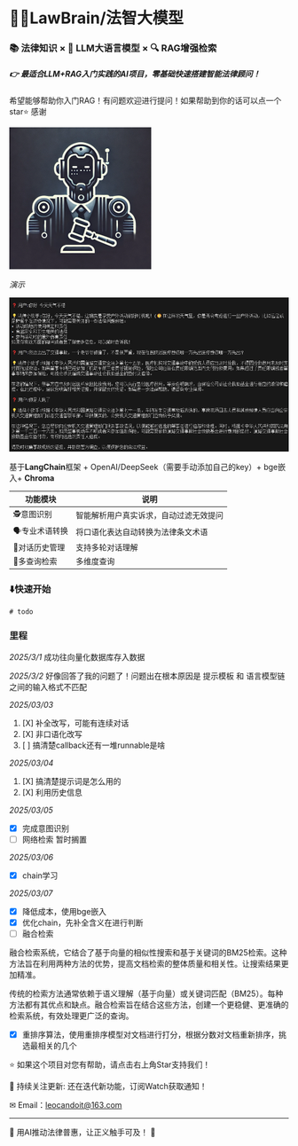 # 👨‍⚖️LawBrain/法智大模型

### 📚 法律知识 × 🧠 LLM大语言模型 × 🔍 RAG增强检索

##### 👉 最适合LLM+RAG入门实践的AI项目，零基础快速搭建智能法律顾问！

希望能够帮助你入门RAG！有问题欢迎进行提问！如果帮助到你的话可以点一个star⭐ 感谢

<img src="images/README/1741274436427.png" alt="1741274436427" style="zoom: 25%;" />


*演示*

![1741412004042](images/README/1741412004042.png)

基于**LangChain**框架 + OpenAI/DeepSeek（需要手动添加自己的key）+ bge嵌入+ **Chroma**


| 功能模块         | 说明                                   |
| ---------------- | -------------------------------------- |
| 🕵️意图识别     | 智能解析用户真实诉求，自动过滤无效提问 |
| 🗣️专业术语转换 | 将口语化表达自动转换为法律条文术语     |
| 📜对话历史管理   | 支持多轮对话理解                       |
| 🔎多查询检索     | 多维度查询                             |

### ⬇️快速开始

```
# todo
```

### 里程

*2025/3/1*
成功往向量化数据库存入数据

*2025/3/2*
好像回答了我的问题了！问题出在根本原因是 提示模板 和 语言模型链 之间的输入格式不匹配

*2025/03/03*

1. [X]  补全改写，可能有连续对话
2. [X]  非口语化改写
3. [ ]  搞清楚callback还有一堆runnable是啥

*2025/03/04*

1. [X]  搞清楚提示词是怎么用的
2. [X]  利用历史信息

*2025/03/05*

* [X]  完成意图识别
* [ ]  网络检索 暂时搁置

*2025/03/06*

* [X]  chain学习

*2025/03/07*

* [X]  降低成本，使用bge嵌入
* [X]  优化chain，先补全含义在进行判断
* [ ]  融合检索

  融合检索系统，它结合了基于向量的相似性搜索和基于关键词的BM25检索。这种方法旨在利用两种方法的优势，提高文档检索的整体质量和相关性。让搜索结果更加精准。

  传统的检索方法通常依赖于语义理解（基于向量）或关键词匹配（BM25）。每种方法都有其优点和缺点。融合检索旨在结合这些方法，创建一个更稳健、更准确的检索系统，有效处理更广泛的查询。
* [X]  重排序算法，使用重排序模型对文档进行打分，根据分数对文档重新排序，挑选最相关的几个

⭐ 如果这个项目对您有帮助，请点击右上角Star支持我们！

🔭 持续关注更新: 还在迭代新功能，订阅Watch获取通知！

✉ Email：leocandoit@163.com

---

🎉 用AI推动法律普惠，让正义触手可及！ 🎉
